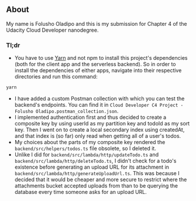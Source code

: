 ## About
My name is Folusho Oladipo and this is my submission for Chapter 4 of the Udacity Cloud Developer nanodegree.

### Tl;dr
- You have to use [Yarn](https://yarnpkg.com/) and not npm to install this project's dependencies (both for the client app and the serverless backend). So in order to install the dependencies of either apps, navigate into their respective directories and run this command:
```bash
yarn
```
- I have added a custom Postman collection with which you can test the backend's endpoints. You can find it in `Cloud Developer C4 Project - Folusho Oladipo.postman_collection.json`.
- I implemented authentication first and thus decided to create a composite key by using userId as my partition key and todoId as my sort key. Then I went on to create a local secondary index using createdAt, and that index is (so far) only read when getting all of a user's todos.
- My choices about the parts of my composite key rendered the `backend/src/helpers/todos.ts` file obsolete, so I deleted it.
- Unlike I did for `backend/src/lambda/http/updateTodo.ts` and `backend/src/lambda/http/deleteTodo.ts`, I didn't check for a todo's existence before generating an upload URL for its attachment in `backend/src/lambda/http/generateUploadUrl.ts`. This was because I decided that it would be cheaper and more secure to restrict where the attachments bucket accepted uploads from than to be querying the database every time someone asks for an upload URL.
